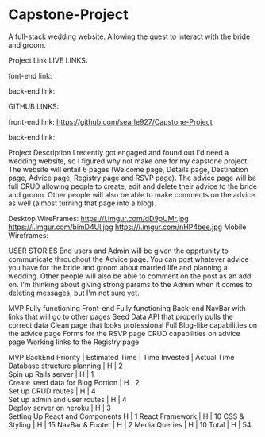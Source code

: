 # Capstone-Project
A full-stack wedding website. Allowing the guest to interact with the bride and groom.

Project Link
LIVE LINKS:

font-end link:

back-end link:

GITHUB LINKS:

front-end link: https://github.com/searle927/Capstone-Project

back-end link: 

Project Description
I recently got engaged and found out I'd need a wedding website, so I figured why not make one for my capstone project. The website will entail 6 pages (Welcome page, Details page, Destination page, Advice page, Registry page and RSVP page). The advice page will be full CRUD allowing people to create, edit and delete their advice to the bride and groom. Other people will also be able to make comments on the advice as well (almost turning that page into a blog).

Desktop WireFrames: https://i.imgur.com/dD9pUMr.jpg https://i.imgur.com/bimD4Ul.jpg https://i.imgur.com/nHP4bee.jpg
Mobile Wireframes: 


USER STORIES
End users and Admin will be given the opprtunity to communicate throughout the Advice page. You can post whatever advice you have for the bride and groom about married life and planning a wedding. Other people will also be able to comment on the post as an add on. I'm thinking about giving strong params to the Admin when it comes to deleting messages, but I'm not sure yet.

MVP 
Fully functioning Front-end
Fully functioning Back-end
NavBar with links that will go to other pages
Seed Data
API that properly pulls the correct data
Clean page that looks professional
Full Blog-like capabilities on the advice page
Forms for the RSVP page
CRUD capabilities on advice page
Working links to the Registry page

MVP 
BackEnd	Priority |	Estimated Time	| Time Invested	 | Actual Time
Database structure planning |	H	| 2		
Spin up Rails server |	H	| 1		
Create seed data for Blog Portion	| H	| 2			
Set up CRUD routes	| H	| 4		
Set up admin and user routes	| H	| 4		
Deploy server on heroku	| H	| 3		
Setting Up React and Components H | 1
React Framework | H | 10
CSS & Styling | H | 15
NavBar & Footer | H | 2
Media Queries | H | 10
Total | H | 54
